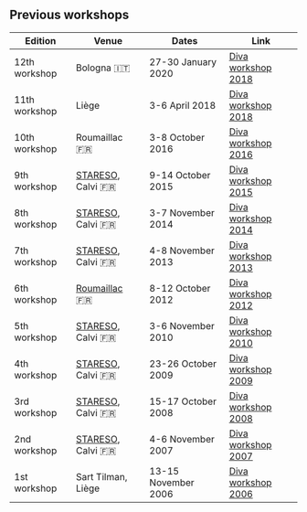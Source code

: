 ## Previous workshops

| Edition  | Venue | Dates | Link 
| ------------- | ------------- | ------------- | ------------- |
|12th workshop | Bologna 🇮🇹  | 27-30 January 2020 | [Diva workshop 2018](./Previous/Diva-workshop-2020-Bologna.md)
|11th workshop | Liège      | 3-6 April 2018 | [Diva workshop 2018](./Previous/Diva-workshop-2018-Liege.md)         |
|10th workshop | Roumaillac 🇫🇷| 3-8 October 2016 | [Diva workshop 2016](./Previous/Diva-workshop-2016-Roumaillac.md)  |
|9th workshop  | [STARESO](http://www.stareso.ulg.ac.be/en/), Calvi 🇫🇷   | 9-14 October 2015| [Diva workshop 2015](./Previous/Diva-workshop-2015-Stareso.md)|
|8th workshop  | [STARESO](http://www.stareso.ulg.ac.be/en/), Calvi 🇫🇷   | 3-7 November 2014| [Diva workshop 2014](./Previous/Diva-workshop-2014-Stareso.md)|
|7th workshop  | [STARESO](http://www.stareso.ulg.ac.be/en/), Calvi 🇫🇷   | 4-8 November 2013| [Diva workshop 2013](./Previous/Diva-workshop-2013-Stareso.md)|
|6th workshop  | [Roumaillac](http://www.gite-roumaillac.fr/en?set_language=en) 🇫🇷| 8-12 October 2012 | [Diva workshop 2012](./Previous/Diva-workshop-2012-Roumaillac.md)
|5th workshop  | [STARESO](http://www.stareso.ulg.ac.be/en/), Calvi 🇫🇷   | 3-6 November 2010| [Diva workshop 2010 ](./Previous/Diva-workshop-2010-Stareso.md)|
|4th workshop  | [STARESO](http://www.stareso.ulg.ac.be/en/), Calvi 🇫🇷   | 23-26 October 2009| [Diva workshop 2009 ](./Previous/Diva-workshop-2009-Stareso.md)|
|3rd workshop  | [STARESO](http://www.stareso.ulg.ac.be/en/), Calvi 🇫🇷   | 15-17 October 2008| [Diva workshop 2008 ](./Previous/Diva-workshop-2008-Stareso.md)|
|2nd workshop  | [STARESO](http://www.stareso.ulg.ac.be/en/), Calvi 🇫🇷   | 4-6 November 2007 | [Diva workshop 2007 ](./Previous/Diva-workshop-2007-Stareso.md)|
|1st workshop  | Sart Tilman, Liège      | 13-15 November 2006| [Diva workshop 2006 ](./Previous/Diva-workshop-2006-Liege.md)|

